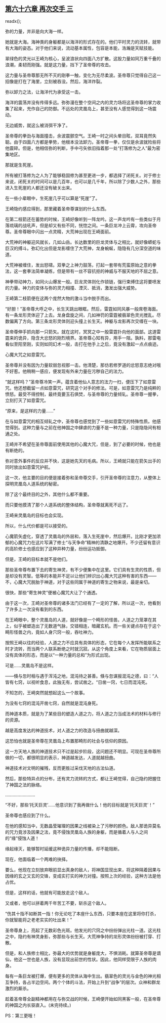 ## [第六十六章 再次交手 三](https://www.xxbiquge.com/11_11207/9081043.html)
readx();

  弥的力量，并非是向大海一样。

  她就是大海。海神类的身躯都是以海洋的形式存在的。他们平时灵力的流转，就带有大海的姿态。对于他们来说，流动基本属性，包容是本能，浩瀚是天赋技能。

  翠绿色的灵光以王崎为核心，呈波浪状向四面八方扩散。这股力量如同万重千叠的浪潮，柔韧而刚强。就是这力量，挡下了圣帝尊的攻击。

  这力量与圣帝尊那无所不灭的刚拳一触，变化为无尽柔波。圣帝尊只觉得自己这一招像是打在了海里，立刻被吞没。然后，海洋炸裂。

  弥以卸力之法，让海洋代为承受这一击。

  海洋的震荡并没有传得多远。弥弥漫在整个空间之内的灵力场将这圣帝尊的掌力收集了起来，充作自己的防御。不远处的灵凰岛上，甚至没有人感觉得到这一场震动。

  无边威势，就这么被消弭干净了。

  圣帝尊的拳劲与海面撞击，余波震颤空气。王崎一时之间头晕目眩，双耳竟然失聪。由于四面八方都是拳势，他根本没法卸力。圣帝尊一拳，仅仅是余波就险些将他震碎。但是，他相信弥的判断，手中弓矢依旧指着那一处“打落修为之人”最为密集地区。

  那就是生死崖。

  所有被打落修为之人为了能够稳固修为甚至更进一步，都选择了闭死关。对于修士来说，闭死关的时间可以是几百年，也可以是几千年，所以除了少数人之外，那些进入生死崖的人都还没有破关出来。

  在一些小辈眼中，生死崖几乎可以算是“死崖”了。

  王崎隐约感应得到，那里藏着圣帝尊谋划的什么东西。

  在第二枝箭还在蓄势的时候，王崎好像听到一阵龙吟。这一声龙吟有一些类似于月落琉璃的战吼声，但是却又有些不同，恍惚之间。一条巨龙冲上云霄，攻向圣帝尊。圣帝尊眼中闪出一点灵精，大荒神出现在王崎面前。

  大荒神的神躯迎风就长，几如山岳。长达数里的巨龙灵体与之相比，就好像蟒蛇与巨汉的搏斗。弥幻化出但是龙影缠住了大荒神，龙身蜿蜒，隐隐有几分深空道的味道。

  大荒神被缠住，发出怒啸。双拳之上神力鼓荡，打起一套带有荒蛮原始之意的拳法，这一套拳法简单凝练，但是带有一丝不容抗拒的神威与不服天地的不屈之意。

  神拳带动神力，如同火山爆发一般。巨龙灵体则化作锁链，强行束缚住这将要喷发的力量。神力的变体与弥的灵力相撞、湮灭、抵消，激发出强大威势。

  王崎第二枝箭便在这两个庞然大物的激斗当中脱手而出。

  “好胆！”圣帝尊大呼之中，长生天跳出眼眶。然后，雷霆如同风暴一般席卷海面。有一条龙形灵体迎了上去。龙身盘旋之间，几如神罚的雷霆被翡翠色灵光搅乱。尽数偏离了方向。第三条龙形灵体则迎头撞上长生天。神躯与龙影再次交缠在一块。

  圣帝尊伸手抓向那一只箭矢。就在这时，冥冥之中一股雷霆扑向他的面部。这道雷霆来的诡异，隐含大忿怒的刚烈境界。圣帝尊心知有异，用手一阻。孰料，那雷电看似至阳至刚，实则如同幻术一般，击打在他手上之后，竟没有激起一点点痕迹。

  心魔大咒之如意雷咒。

  圣帝尊并没有因为力量软弱忽视那一击。他清楚，那仿若修罗道的忿怒意志绝对哦不好惹。他稍稍一感应，便发现有外来力量在污秽自己的法力。

  “就这样吗？”圣帝尊冷笑一声。蕴含着他仙人意志的法力一扫，便压下了如意雷咒。他还想截留一点如意雷咒，研究这个对手的修法。可是，如意雷咒乃是纯粹的愤怒。最受不得控制，最终竟要玉石俱焚，与圣帝尊的力量倾轧。圣帝尊一握拳，立刻打灭了如意雷咒。

  “原来，是这样的力量……”

  在与如意雷咒的相互倾轧之中，圣帝尊也感觉到了一些如意雷咒的特殊性质。他感觉得到。这种力量与之前在他神国之中肆虐的力量不是一种力量，只是隐隐间有相通之处。

  王崎并不希望在圣帝尊面前使用其他的心魔大咒，但是，到了必要的时候，他也是有断绝的。

  弥对意外事件的反应并不快，这是她先天的毛病。所以，王崎就只能在箭矢出手的同时放出如意雷咒护航。

  这一次，他主要的目的便是接着弥和圣帝尊交手，引开圣帝尊的注意力，从整体上探明灵凰岛人道系统的秘密。

  除了这个最终目的之外，其他什么都不重要。

  而只要他摸清了那个人道系统的整体结构，圣帝尊就离死不远了。

  王崎来灵凰岛的目标也会实现。

  所以，什么代价都是可以接受的。

  心魔箭矢虚化，穿透了灵凰岛的外层和，落入生死崖中，然后爆开。比刚才更加浓郁的心魔咒力在这片写满了修士“与天争命”精神的清静之地爆开。不少还留有意识的高阶修士也感应到了这种异种力量，纷纷运功抵御。

  但是，王崎的目标本就不是他们。

  那些圣帝尊布置下去的寄生神灵，有不少便集中在这里。它们具有生灵的性质，但是却没有灵智。低等的本能并不足以让他们辨识出心魔大咒这种有害的东西——不，心魔大咒脱胎于神道，对于这些同属于神道的寄生之物来说，最是亲切。

  很快，那些“寄生神灵”便被心魔咒大让了个通透。

  由于这一次，王崎对圣帝尊的诸多法门已经有了一定的了解，所以这一次，他看到了许多上一次没有看到的东西。

  在王崎眼中，整个灵凰岛的人道，就好像是一个畸形的怪兽。人道之力笼罩在其上，似乎被塑造出了无数道气脉，交错相连，暗藏玄机。而一些关键点存在于这个畸形怪兽之内，竟如人身穴窍一般，吞吐神力。

  按照王崎以往的经验，人道之力不应具有具体的形态，它在每个人发挥所能联系之时才流转，而当两个人联系断绝之时就沉寂。从这个角度上来看，它在物质层面上没有具体的形态，而是以“一种力量的总和”为形式出现。

  可是……灵凰岛不是这样。

  ——倏与忽时相与遇于浑沌之地，混沌待之甚善。倏与忽谋报混沌之德，曰：“人皆有七窍，以视听食息，此独无有，尝试凿之。“日凿一窍，七日而混沌死。

  不知怎的，王崎突然就想起这么一个故事。

  为没有七窍的混沌开凿七窍，自然就是混沌身死。

  而神道本质，就是为了某些目的塑造人道之力，将人道之力当成法术的材料与修行的资源。

  越是高度发达的神道技术，对人道之力的改造与扭曲就越深。

  这恐怕也就是圣帝尊在灵凰岛上布置那畸形的社会与信仰的原因。

  这一方天地人族的神道技术只不过是起步阶段，这问题还不明显。可现在圣帝尊所做的一切，都很明显的表示，神道越发达，人道就越扭曲。

  神道技术对文明的摧残，反而更胜过采伐天地的古法仙道。

  然后，那些特异点的分布，还有灵力流转的方式，都让王崎觉得，自己隐约把握住了神国之法的脉络。

  ……………………

  “不好，那些‘托天巨灵’……他意识到了我再做什么！他的目标就是‘托天巨灵’！”

  圣帝尊也感应到了什么。

  在他的感知当中，无数晶莹璀璨的因果之线被染上了污秽的颜色。敌人那诡异莫名的咒力竟涉及因果之法，竟不侵蚀灵凰岛人族的身躯，而是循着人与人之间的“缘”侵蚀人道！

  缘起缘灭，能够暂时延缓这种诡异力量的传播，却不能阻断。

  现在，他面临着一个两难的抉择。

  要么，他现在立刻放弃眼前显出真身的敌人，将神国显现出来，将这种隔着因果与因缘的玄之又玄的交锋，变成实打实的神力对撞。按照上次的经验，这种方法是他占优。

  但是，这样的话，他就有可能放走这个敌人。

  又或者，他可以拼着两千年苦工不要，斩杀这个敌人。

  “伤其十指不如断其一指！你无论吃了本座什么东西，只要本座在这里将你打杀，你就智能将之老老实实的吐出来！”

  圣帝尊身上，亮起了无数彩色光斑。他发光的穴窍之中纷纷弹出光柱一道。这光柱之中，隐约有神灵身影，弥那些与长生天。大荒神争持的龙形灵体纷纷被打穿、打散。

  但是，和人族修士相比，弥最大的优势就是身躯庞大，不惧消耗。就算圣帝尊是谪仙，他这一世也是人族，没有显现出前世的性状。因此，他同样受限于人族的肉身。

  每有一条巨龙被打爆，便有更多的灵体从海中生出。翡翠色的灵光与金色的神光相互争持，各占半边空间。两个个体的斗法，开始上升到“战争”的层次。众神和群龙激烈的厮杀。

  趁着圣帝尊全副精神都用在与弥交战的时候，王崎便开始如同黑客一般，在圣帝尊的神国之内长驱直入。(未完待续。)

  PS：第三更哦！
